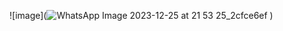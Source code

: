 ![image](![WhatsApp Image 2023-12-25 at 21 53 25_2cfce6ef](https://github.com/fzr02/login_api/assets/95404707/0e8e177d-c41b-4071-92ef-3a5f46cb1882)
)
